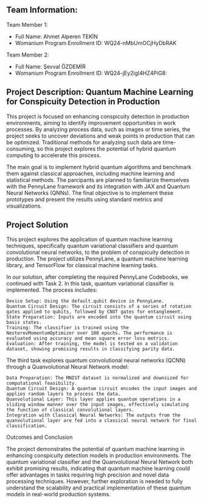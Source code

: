 ## Team Information:
Team Member 1:

* Full Name: Ahmet Alperen TEKİN
* Womanium Program Enrollment ID: WQ24-nMbUmOCjHyDbRAK

Team Member 2:

* Full Name: Şevval ÖZDEMİR
* Womanium Program Enrollment ID: WQ24-jEy2lgI4HZ4PiG8:
## Project Description: Quantum Machine Learning for Conspicuity Detection in Production

This project is focused on enhancing conspicuity detection in production environments, aiming to identify improvement opportunities in work processes. By analyzing process data, such as images or time series, the project seeks to uncover deviations and weak points in production that can be optimized. Traditional methods for analyzing such data are time-consuming, so this project explores the potential of hybrid quantum computing to accelerate this process.

The main goal is to implement hybrid quantum algorithms and benchmark them against classical approaches, including machine learning and statistical methods. The parcipants are planned to familiarize themselves with the PennyLane framework and its integration with JAX and Quantum Neural Networks (QNNs). The final objective is to implement these prototypes and present the results using standard metrics and visualizations.

## Project Solution

This project explores the application of quantum machine learning techniques, specifically quantum variational classifiers and quantum convolutional neural networks, to the problem of conspicuity detection in production. The project utilizes PennyLane, a quantum machine learning library, and TensorFlow for classical machine learning tasks.

In our solution, after completing the required PennyLane Codebooks, we continued with Task 2. In this task, quantum variational classifier is implemented. 
The process includes:

    Device Setup: Using the default.qubit device in PennyLane.
    Quantum Circuit Design: The circuit consists of a series of rotation gates applied to qubits, followed by CNOT gates for entanglement.
    State Preparation: Inputs are encoded into the quantum circuit using basis states.
    Training: The classifier is trained using the NesterovMomentumOptimizer over 100 epochs. The performance is evaluated using accuracy and mean square error loss metrics.
    Evaluation: After training, the model is tested on a validation dataset, showing promising results in classifying parity data.


The third task explores quantum convolutional neural networks (QCNN) through a Quanvolutional Neural Network model:

    Data Preparation: The MNIST dataset is normalized and downsized for computational feasibility.
    Quantum Circuit Design: A quantum circuit encodes the input images and applies random layers to process the data.
    Quanvolutional Layer: This layer applies quantum operations in a sliding window manner over the input images, effectively simulating the function of classical convolutional layers.
    Integration with Classical Neural Networks: The outputs from the quanvolutional layer are fed into a classical neural network for final classification.

Outcomes and Conclusion

The project demonstrates the potential of quantum machine learning in enhancing conspicuity detection models in production environments. The quantum variational classifier and the Quanvolutional Neural Network both exhibit promising results, indicating that quantum machine learning could offer advantages in tasks requiring high precision and novel data processing techniques. However, further exploration is needed to fully understand the scalability and practical implementation of these quantum models in real-world production systems.
